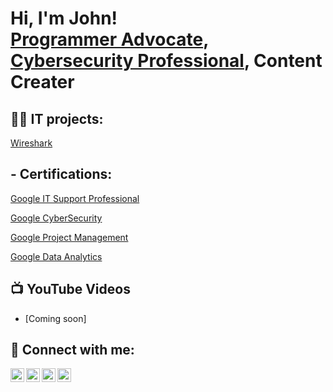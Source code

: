<h1>Hi, I'm John! <br/><a href="https://github.com/John-Hernandez718">Programmer Advocate</a>, <br/><a href="https://www.linkedin.com/in/john-hernandez-539a331a9/">Cybersecurity Professional</a>, <a ">Content Creater</a></h1>

<h2>👨‍💻 IT projects:</h2>

  [Wireshark](https://github.com/John-Hernandez718/Wireshark)

<h2>- Certifications:</h2>


[Google IT Support Professional](https://www.credly.com/badges/0e1b1d01-35d9-45f6-b117-c9e0421735b7/linked_in_profile)

[Google CyberSecurity](https://www.credly.com/badges/29821bff-1311-4697-90a5-905d27503625/linked_in_profile)

[Google Project Management](https://www.credly.com/badges/f6e648d9-018f-483c-a54b-d00362fc3951/linked_in_profile)


[Google Data Analytics](https://www.credly.com/badges/5db17ba2-13b6-4a8a-bfa8-7c61c4e9c468/linked_in_profile)

<h2>📺 YouTube Videos</h2>

- [Coming soon]


<h2> 🤳 Connect with me:</h2>



[twitter]: https://twitter.com/John13Hernandez
[youtube]: https://www.youtube.com/
[instagram]: https://www.instagram.com/
[linkedin]: (https://www.linkedin.com/in/john-hernandez-539a331a9/)


[<img align="left" alt="John13Hernandez | YouTube" width="22px" src="https://cdn.jsdelivr.net/npm/simple-icons@v3/icons/youtube.svg" />][youtube]
[<img align="left" alt="john-hernandez-539a331a9/ | Twitter" width="22px" src="https://cdn.jsdelivr.net/npm/simple-icons@v3/icons/twitter.svg" />][twitter]
[<img align="left" alt="john-hernandez-539a331a9/ | LinkedIn" width="22px" src="https://cdn.jsdelivr.net/npm/simple-icons@v3/icons/linkedin.svg" />][linkedin]
[<img align="left" alt="john-hernandez-539a331a9/ | Instagram" width="22px" src="https://cdn.jsdelivr.net/npm/simple-icons@v3/icons/instagram.svg" />][instagram]






